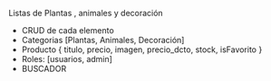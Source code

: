 
Listas de Plantas , animales y decoración

- CRUD de cada elemento
- Categorias [Plantas, Animales, Decoración]
- Producto {
    titulo, precio, imagen, precio_dcto, stock, isFavorito
}
- Roles: [usuarios, admin]
- BUSCADOR